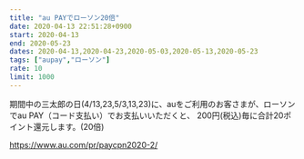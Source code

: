 ```yaml
---
title: "au PAYでローソン20倍"
date: 2020-04-13 22:51:28+0900
start: 2020-04-13
end: 2020-05-23
dates: 2020-04-13,2020-04-23,2020-05-03,2020-05-13,2020-05-23
tags: ["aupay","ローソン"]
rate: 10
limit: 1000
---
```


期間中の三太郎の日(4/13,23,5/3,13,23)に、auをご利用のお客さまが、ローソンでau PAY（コード支払い）でお支払いいただくと、 200円(税込)毎に合計20ポイント還元します。(20倍)

https://www.au.com/pr/paycpn2020-2/
